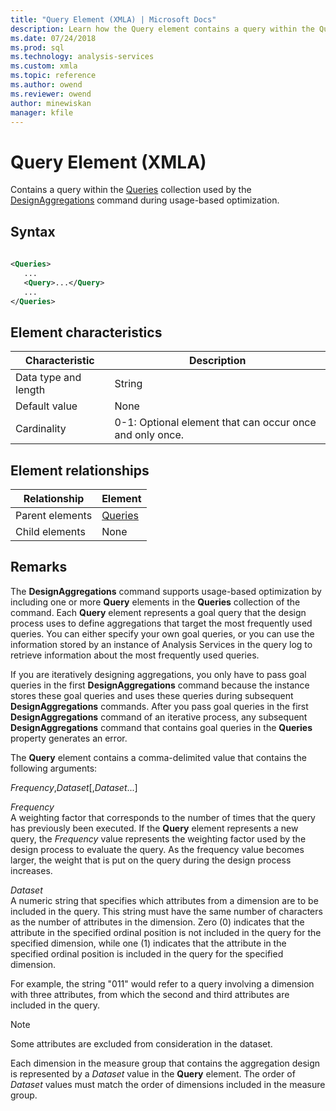 ```yaml
---
title: "Query Element (XMLA) | Microsoft Docs"
description: Learn how the Query element contains a query within the Queries collection used by the DesignAggregations command during usage-based optimization.
ms.date: 07/24/2018
ms.prod: sql
ms.technology: analysis-services
ms.custom: xmla
ms.topic: reference
ms.author: owend
ms.reviewer: owend
author: minewiskan
manager: kfile
---
```

# Query Element (XMLA)

  Contains a query within the [Queries](../xml-elements-properties/queries-element-xmla.md) collection used by the [DesignAggregations](../xml-elements-commands/designaggregations-element-xmla.md) command during usage-based optimization.  
  
## Syntax  
  
```xml  
  
<Queries>  
   ...  
   <Query>...</Query>  
   ...  
</Queries>  
```  
  
## Element characteristics  
  
|Characteristic|Description|  
|--------------------|-----------------|  
|Data type and length|String|  
|Default value|None|  
|Cardinality|0-1: Optional element that can occur once and only once.|  
  
## Element relationships  
  
|Relationship|Element|  
|------------------|-------------|  
|Parent elements|[Queries](../xml-elements-properties/queries-element-xmla.md)|  
|Child elements|None|  
  
## Remarks  
 The **DesignAggregations** command supports usage-based optimization by including one or more **Query** elements in the **Queries** collection of the command. Each **Query** element represents a goal query that the design process uses to define aggregations that target the most frequently used queries. You can either specify your own goal queries, or you can use the information stored by an instance of Analysis Services in the query log to retrieve information about the most frequently used queries.  
  
 If you are iteratively designing aggregations, you only have to pass goal queries in the first **DesignAggregations** command because the instance stores these goal queries and uses these queries during subsequent **DesignAggregations** commands. After you pass goal queries in the first **DesignAggregations** command of an iterative process, any subsequent **DesignAggregations** command that contains goal queries in the **Queries** property generates an error.  
  
 The **Query** element contains a comma-delimited value that contains the following arguments:  
  
 *Frequency*,*Dataset*[,*Dataset*...]  
  
 *Frequency*  
 A weighting factor that corresponds to the number of times that the query has previously been executed. If the **Query** element represents a new query, the *Frequency* value represents the weighting factor used by the design process to evaluate the query. As the frequency value becomes larger, the weight that is put on the query during the design process increases.  
  
 *Dataset*  
 A numeric string that specifies which attributes from a dimension are to be included in the query. This string must have the same number of characters as the number of attributes in the dimension. Zero (0) indicates that the attribute in the specified ordinal position is not included in the query for the specified dimension, while one (1) indicates that the attribute in the specified ordinal position is included in the query for the specified dimension.  
  
 For example, the string "011" would refer to a query involving a dimension with three attributes, from which the second and third attributes are included in the query.  
  
> [!NOTE]  
>  Some attributes are excluded from consideration in the dataset.  
  
 Each dimension in the measure group that contains the aggregation design is represented by a *Dataset* value in the **Query** element. The order of *Dataset* values must match the order of dimensions included in the measure group.  

